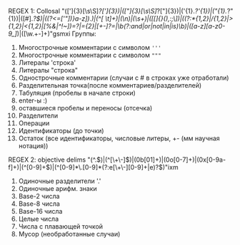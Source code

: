 REGEX 1: Collosal
"([']{3}[\s\S]*?[']{3})|([\"]{3}[\s\S]*?[\"]{3})|('{1}.*?'{1})|(\"{1}.*?\"{1})|([#].*?$)|((?<=['\"\])}a-z])\.)|(^[ \t]+)|(\n)|(\s+)|([\[\]\{\}\(\),:;\\])|((?:\*{1,2}|/{1,2}|>{1,2}|<{1,2}|[%&|^!~])=?|={2}|[+-]?=|\b(?:and|or|not|in|is)\b)|([a-z][a-z0-9_]*)|([\w\.\+\-]+)"gsmxi
Группы:
1. Многострочные комментарии с символом `'''`
2. Многострочные комментарии с символом `"""`
3. Литералы 'строка'
4. Литералы "строка"
5. Однострочные комментарии (случаи с # в строках уже отработали)
6. Разделительная точка(после комментариев/разделителей)
7. Табуляция (пробелы в начале строки)
8. enter-ы :)
9.  оставшиеся пробелы и переносы (отсечка)
10. Разделители
11. Операции
12. Идентификаторы (до точки)
13. Остаток (все идентификаторы, числовые литеры, +- (мм научная нотация))


REGEX 2: objective delims
"(^\.$)|(^[\+\-]$)|(0b[01]+)|(0o[0-7]+)|(0x[0-9a-f]+)|(^[0-9]+$)|(^[0-9]*\.[0-9]*(?:e[\+\-][0-9]+|e)?$)"ixm
1. Одиночные разделители '.'
2. Одиночные арифм. знаки
3. Base-2 числа
4. Base-8 числа
5. Base-16 числа
6. Целые числа
7. Числа с плавающей точкой
8. Мусор (необработанные случаи)